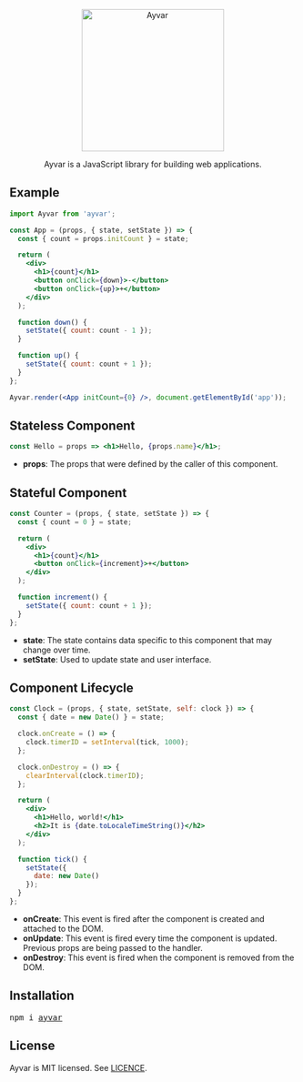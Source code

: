 <p align="center"><img width="250" src="https://user-images.githubusercontent.com/9033390/45083249-96517200-b0fb-11e8-81ef-9c16124b9a13.png" alt="Ayvar" /></p>

<p align="center">Ayvar is a JavaScript library for building web applications.</p>

## Example

```jsx
import Ayvar from 'ayvar';

const App = (props, { state, setState }) => {
  const { count = props.initCount } = state;

  return (
    <div>
      <h1>{count}</h1>
      <button onClick={down}>-</button>
      <button onClick={up}>+</button>
    </div>
  );

  function down() {
    setState({ count: count - 1 });
  }

  function up() {
    setState({ count: count + 1 });
  }
};

Ayvar.render(<App initCount={0} />, document.getElementById('app'));
```

## Stateless Component

```jsx
const Hello = props => <h1>Hello, {props.name}</h1>;
```

- **props**: The props that were defined by the caller of this component.

## Stateful Component

```jsx
const Counter = (props, { state, setState }) => {
  const { count = 0 } = state;

  return (
    <div>
      <h1>{count}</h1>
      <button onClick={increment}>+</button>
    </div>
  );

  function increment() {
    setState({ count: count + 1 });
  }
};
```

- **state**: The state contains data specific to this component that may change over time.
- **setState**: Used to update state and user interface.

## Component Lifecycle

```jsx
const Clock = (props, { state, setState, self: clock }) => {
  const { date = new Date() } = state;

  clock.onCreate = () => {
    clock.timerID = setInterval(tick, 1000);
  };

  clock.onDestroy = () => {
    clearInterval(clock.timerID);
  };

  return (
    <div>
      <h1>Hello, world!</h1>
      <h2>It is {date.toLocaleTimeString()}</h2>
    </div>
  );

  function tick() {
    setState({
      date: new Date()
    });
  }
};
```

- **onCreate**: This event is fired after the component is created and attached to the DOM.
- **onUpdate**: This event is fired every time the component is updated. Previous props are being passed to the handler.
- **onDestroy**: This event is fired when the component is removed from the DOM.

## Installation

<pre>
npm i <a href=https://www.npmjs.com/package/ayvar>ayvar</a>
</pre>

## License

Ayvar is MIT licensed. See [LICENCE](LICENCE.md).
